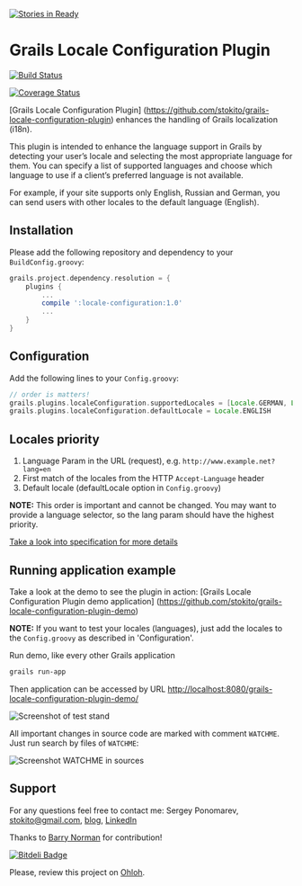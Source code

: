 [![Stories in Ready](https://badge.waffle.io/stokito/grails-locale-configuration-plugin.png?label=ready)](https://waffle.io/stokito/grails-locale-configuration-plugin)
# Grails Locale Configuration Plugin
[![Build Status](https://travis-ci.org/stokito/grails-locale-configuration-plugin.png?branch=master)](https://travis-ci.org/stokito/grails-locale-configuration-plugin)

[![Coverage Status](https://coveralls.io/repos/stokito/grails-locale-configuration-plugin/badge.png)](https://coveralls.io/r/stokito/grails-locale-configuration-plugin)

[Grails Locale Configuration Plugin] (https://github.com/stokito/grails-locale-configuration-plugin) enhances the handling of Grails localization (i18n).

This plugin is intended to enhance the language support in Grails by detecting your user’s locale and selecting the most appropriate language for them.
You can specify a list of supported languages and choose which language to use if a client’s preferred language is not available.

For example, if your site supports only English, Russian and German, you can send users with other locales to the default language (English).

## Installation
Please add the following repository and dependency to your `BuildConfig.groovy`:
```groovy
grails.project.dependency.resolution = {
    plugins {
        ...
        compile ':locale-configuration:1.0'
        ...
    }
}
```

## Configuration
Add the following lines to your `Config.groovy`:
```groovy
// order is matters!
grails.plugins.localeConfiguration.supportedLocales = [Locale.GERMAN, Locale.ENGLISH]
grails.plugins.localeConfiguration.defaultLocale = Locale.ENGLISH
```

## Locales priority
1. Language Param in the URL (request), e.g. `http://www.example.net?lang=en`
2. First match of the locales from the HTTP `Accept-Language` header
3. Default locale (defaultLocale option in `Config.groovy`)

**NOTE:** This order is important and cannot be changed. You may want to provide a language selector, so the lang param should have the highest priority.

[Take a look into specification for more details](/test/unit/name/stokito/SmartConfigLocaleResolverSpec.groovy)

## Running application example
Take a look at the demo to see the plugin in action: [Grails Locale Configuration Plugin demo application] (https://github.com/stokito/grails-locale-configuration-plugin-demo)

**NOTE:** If you want to test your locales (languages), just add the locales to the `Config.groovy` as described in 'Configuration'.

Run demo, like every other Grails application
```sh
grails run-app
```

Then application can be accessed by URL [http://localhost:8080/grails-locale-configuration-plugin-demo/](http://localhost:8080/grails-locale-configuration-plugin-demo/)

![Screenshot of test stand](/screenshot.png "Screenshot of test stand")

All important changes in source code are marked with comment `WATCHME`. Just run search by files of `WATCHME`:

![Screenshot WATCHME in sources](/screenshot_watchme_in_sources.png "Screenshot WATCHME in sources")


## Support
For any questions feel free to contact me: 
Sergey Ponomarev, stokito@gmail.com, [blog](http://stokito.wordpress.com/), [LinkedIn](https://linkedin.com/in/stokito)

Thanks to [Barry Norman](https://github.com/jigsawIV) for contribution!


[![Bitdeli Badge](https://d2weczhvl823v0.cloudfront.net/stokito/grails-locale-configuration-plugin/trend.png)](https://bitdeli.com/free "Bitdeli Badge")

Please, review this project on [Ohloh](https://www.ohloh.net/p/grails-locale-configuration-plugin).
